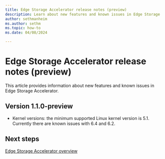 ```yaml
---
title: Edge Storage Accelerator release notes (preview)
description: Learn about new features and known issues in Edge Storage Accelerator.
author: sethmanheim
ms.author: sethm
ms.topic: how-to
ms.date: 04/08/2024

---
```


# Edge Storage Accelerator release notes (preview)

This article provides information about new features and known issues in Edge Storage Accelerator.

## Version 1.1.0-preview

- Kernel versions: the minimum supported Linux kernel version is 5.1. Currently there are known issues with 6.4 and 6.2.

## Next steps

[Edge Storage Accelerator overview](overview.md)